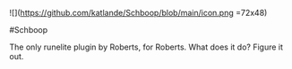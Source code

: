 ![](https://github.com/katlande/Schboop/blob/main/icon.png =72x48)

#Schboop

The only runelite plugin by Roberts, for Roberts. What does it do? Figure it out. 
